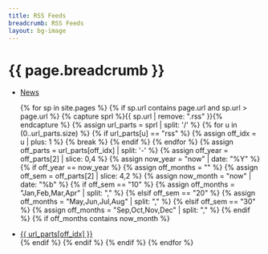 ```yaml
---
title: RSS Feeds
breadcrumb: RSS Feeds
layout: bg-image
---
```

<h1>{{ page.breadcrumb }}</h1>

<ul>
  <li>
    <a rel="alternate" type="application/rss+xml"
      href="{{ "/rss/news.rss" | relative_url }}">News</a>
  </li>

{% for sp in site.pages %}
    {% if sp.url contains page.url and sp.url > page.url %}
      {% capture sprl %}{{ sp.url | remove: ".rss" }}{% endcapture %}
      {% assign url_parts = sprl | split: '/' %}
      {% for u in (0..url_parts.size) %}
        {% if url_parts[u] == "rss" %}
          {% assign off_idx = u | plus: 1 %}
          {% break %}
        {% endif %}
      {% endfor %}
      {% assign off_parts = url_parts[off_idx] | split: '-' %}
      {% assign off_year = off_parts[2] | slice: 0,4 %}
      {% assign now_year = "now" | date: "%Y" %}
      {% if off_year == now_year %}
        {% assign off_months = "" %}
        {% assign off_sem = off_parts[2] | slice: 4,2 %}
        {% assign now_month = "now" | date: "%b" %}
        {% if off_sem == "10" %}
          {% assign off_months = "Jan,Feb,Mar,Apr" | split: "," %}
        {% elsif off_sem == "20" %}
          {% assign off_months = "May,Jun,Jul,Aug" | split: "," %}
        {% elsif off_sem == "30" %}
          {% assign off_months = "Sep,Oct,Nov,Dec" | split: "," %}
        {% endif %}
        {% if off_months contains now_month %}
  <li>
    <a rel="alternate" type="application/rss+xml"
    href="{{ sp.url | relative_url }}">{{ url_parts[off_idx] }}</a>
  </li>
        {% endif %}
      {% endif %}
    {% endif %}
{% endfor %}
</ul>
